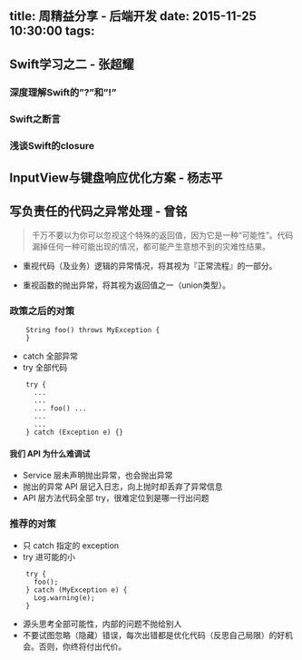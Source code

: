 title: 周精益分享 - 后端开发
date: 2015-11-25  10:30:00
tags:
---

## Swift学习之二 - 张超耀
### 深度理解Swift的”?”和”!”
### Swift之断言
### 浅谈Swift的closure


## InputView与键盘响应优化方案 - 杨志平


## 写负责任的代码之异常处理 - 曾铭

> 千万不要以为你可以忽视这个特殊的返回值，因为它是一种“可能性”。代码漏掉任何一种可能出现的情况，都可能产生意想不到的灾难性结果。

- 重视代码（及业务）逻辑的异常情况，将其视为『正常流程』的一部分。

- 重视函数的抛出异常，将其视为返回值之一（union类型）。

### 政策之后的对策

```
    String foo() throws MyException {
    }
```
- catch 全部异常
- try 全部代码

```
    try {
      ...
      ...
      ... foo() ...
      ...
      ...
    } catch (Exception e) {}
```

#### 我们 API 为什么难调试

- Service 层未声明抛出异常，也会抛出异常
- 抛出的异常 API 层记入日志，向上抛时却丢弃了异常信息
- API 层方法代码全部 try，很难定位到是哪一行出问题

### 推荐的对策

- 只 catch 指定的 exception
- try 进可能的小

```
    try {
      foo();
    } catch (MyException e) {
      Log.warning(e);
    }
```

- 源头思考全部可能性，内部的问题不抛给别人
- 不要试图忽略（隐藏）错误，每次出错都是优化代码（反思自己局限）的好机会。否则，你终将付出代价。

